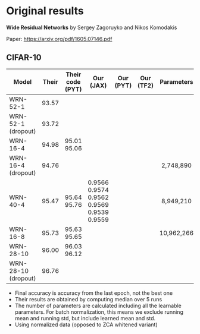 # Original results

**Wide Residual Networks**
by Sergey Zagoruyko and Nikos Komodakis

Paper: https://arxiv.org/pdf/1605.07146.pdf

## CIFAR-10

| Model               | Their | Their code (PYT) |                 Our (JAX)                 | Our (PYT) | Our (TF2) | Parameters |
|---------------------|:-----:|:----------------:|:-----------------------------------------:|:---------:|:---------:|:----------:|
| WRN-52-1            | 93.57 |                  |                                           |           |           |            |
| WRN-52-1 (dropout)  | 93.72 |                  |                                           |           |           |            |
| WRN-16-4            | 94.98 |   95.01 95.06    |                                           |           |           |            |
| WRN-16-4 (dropout)  | 94.76 |                  |                                           |           |           | 2,748,890  |
| WRN-40-4            | 95.47 |   95.64 95.76    | 0.9566 0.9574 0.9562 0.9569 0.9539 0.9559 |           |           | 8,949,210  |
| WRN-16-8            | 95.73 |   95.63 95.65    |                                           |           |           | 10,962,266 |
| WRN-28-10           | 96.00 |   96.03 96.12    |                                           |           |           |            |
| WRN-28-10 (dropout) | 96.76 |                  |                                           |           |           |            |

* Final accuracy is accuracy from the last epoch, not the best one
* Their results are obtained by computing median over 5 runs
* The number of parameters are calculated including all the learnable parameters.
  For batch normalization, this means we exclude running mean and running std, but include learned mean and std.
* Using normalized data (opposed to ZCA whitened variant)

